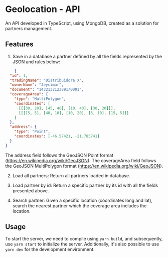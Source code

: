 # Geolocation - API

An API developed in TypeScript, using MongoDB, created as a solution for partners management.

## Features

1. Save in a database a partner defined by all the fields represented by the JSON and rules below:

```json
    {
  "id": 1, 
  "tradingName": "Distribuidora X",
  "ownerName": "Jeycimar",
  "document": "1432132123891/0001",
  "coverageArea": { 
    "type": "MultiPolygon", 
    "coordinates": [
      [[[30, 20], [45, 40], [10, 40], [30, 20]]], 
      [[[15, 5], [40, 10], [10, 20], [5, 10], [15, 5]]]
    ]
  },
  "address": { 
    "type": "Point",
    "coordinates": [-46.57421, -21.785741]
  }
}
```
 The address field follows the GeoJSON Point format (https://en.wikipedia.org/wiki/GeoJSON). The coverageArea field follows the GeoJSON MultiPolygon format (https://en.wikipedia.org/wiki/GeoJSON).

2. Load all partners:
    Return all partners loaded in database. 

2. Load partner by id:
    Return a specific partner by its id with all the fields presented above.

3. Search partner:
    Given a specific location (coordinates long and lat), search the nearest partner which the coverage area includes the location.

## Usage

To start the server, we need to compile using `yarn build`, and subsequently, use `yarn start` to initialize the server. Additionally, it's also possible to use `yarn dev` for the development environment.
